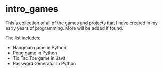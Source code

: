 # intro_games

This a collection of all of the games and projects that I have created in my early years of programming. More will be added if found.

The list includes:
 - Hangman game in Python
 - Pong game in Python
 - Tic Tac Toe game in Java
 - Password Generator in Python
